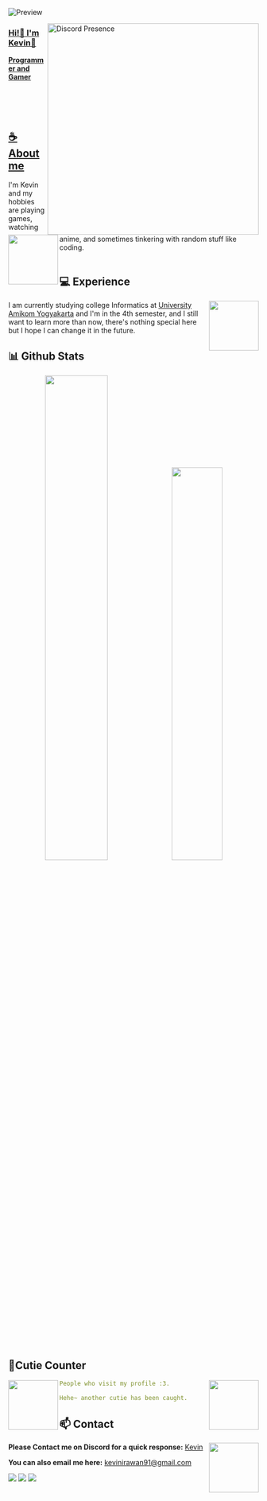 <div align="center">

</div>

![Preview](https://github.com/KevinKyun/Elysia/blob/main/img/bg.jpg)

<a href="https://discord.gg/YZN6B66ARX"><img align="right" width="425" src="https://lanyard.kyrie25.me/api/329766075778465793?imgStyle=square&gradient=e9d6d5-e9d6d5-f3b1b4-ffffff&bg=0d1117" alt="Discord Presence">


### Hi!👋 I'm Kevin🍊

**Programmer and Gamer** 
<br>
<br>
<br>
<br>
<br>

## **☕ About me**
<a href="https://github.com/KevinKyun"><img align="left" width="100" src="https://github.com/KevinKyun/Elysia/blob/main/img/Ely%203.png"></a>
I'm Kevin and my hobbies are playing games, watching anime, and sometimes tinkering with random stuff like coding.
<br><br>

## **💻 Experience**
<a href="https://github.com/KevinKyun"><img align="right" width="100" src="https://github.com/KevinKyun/Elysia/blob/main/img/Ely%202.png"></a>
I am currently studying college Informatics at [University Amikom Yogyakarta](https://home.amikom.ac.id/) and I'm in the 4th semester, and I still want to learn more than now, there's nothing special here but I hope I can change it in the future.


## **📊 Github Stats**
<p align="center">
  <img width="50%" src="https://github-readme-stats.vercel.app/api?username=KevinKyun&show_icons=true&count_private=true&theme=react&hide_border=true&bg_color=0D1117"/> 
  <img width="45%" src="https://github-readme-stats.vercel.app/api/top-langs/?username=KevinKyun&show_icons=true&count_private=true&theme=react&hide_border=true&bg_color=0D1117&layout=compact"/>
</p>


<!-- ## **🎧 Spotify**
<p align="center">
<a href="https://spotify-github-profile.vercel.app/api/view?uid=z8vtap612j1ajql4wsyhl074i&redirect=true"><img src="https://spotify-github-profile.vercel.app/api/view?uid=z8vtap612j1ajql4wsyhl074i&cover_image=true&theme=default&show_offline=true&background_color=0d11170&interchange=false&bar_color_cover=true"></a><a href="https://open.spotify.com/user/z8vtap612j1ajql4wsyhl074i?si=6962aa5c8435476f"><img width="525" src="https://spotify-recently-played-readme.vercel.app/api?user=z8vtap612j1ajql4wsyhl074i"></a>
</p> -->

## **🧋Cutie Counter**

<a href="https://discordapp.com/users/329766075778465793"><img align="right" width=100 src="https://github.com/KevinKyun/Elysia/blob/main/img/Ely%201.png"></a>
<a href="https://github.com/KevinKyun"><img align="left" width="100" src="https://github.com/KevinKyun/Elysia/blob/main/img/Ely%204.png"></a>

```yaml
People who visit my profile :3.

Hehe~ another cutie has been caught.
```
## **📫 Contact**
<a href="https://github.com/KevinKyun"><img align="right" width="100" src="https://github.com/KevinKyun/Elysia/blob/main/img/Ely%205.png" /></a>
**Please Contact me on Discord for a quick response:** [Kevin](https://discordapp.com/users/329766075778465793)

**You can also email me here:** kevinirawan91@gmail.com

[![](https://img.shields.io/github/followers/KevinKyun?label=Followers&style=social)](https://github.com/KevinKyun)
[![](https://img.shields.io/badge/Discord-7289DA?logo=discord&logoColor=white)](https://discord.gg/YZN6B66ARX)
[![](https://img.shields.io/badge/Steam-1a6a98?logo=steam&logoColor=white)](https://steamcommunity.com/id/kevinkyun/)
